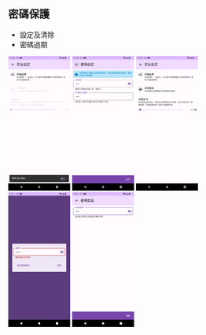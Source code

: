 ## 密碼保護

* 設定及清除
* 密碼過期


<img src="imgs/password-1.png" width="25%">
<img src="imgs/password-2.png" width="25%">
<img src="imgs/password-3.png" width="25%">
<img src="imgs/password-4.png" width="25%">
<img src="imgs/password-5.png" width="25%">